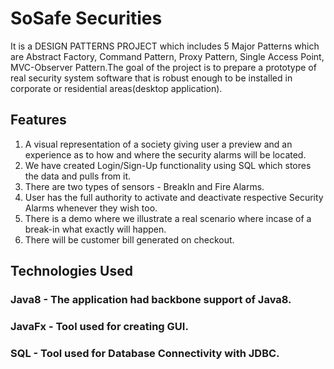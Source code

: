 # SoSafe Securities <br>
It is a DESIGN PATTERNS PROJECT which includes 5 Major Patterns which are Abstract Factory, Command Pattern, Proxy Pattern, Single Access Point, MVC-Observer Pattern.The goal of the project is to prepare a prototype of real security system software that is robust enough to be installed in corporate or residential areas(desktop application).<br>

## Features <br>
1. A visual representation of a society giving user a preview and an experience as to how and where the
security alarms will be located.
2. We have created Login/Sign-Up functionality using SQL which stores the data and pulls from it. 
3. There are two types of sensors - BreakIn and Fire Alarms.
4. User has the full authority to activate and deactivate respective Security Alarms whenever they wish too.
5. There is a demo where we illustrate a real scenario where incase of a break-in what exactly will happen.
6. There will be customer bill generated on checkout. <br>

## Technologies Used
### Java8 - The application had backbone support of Java8.
### JavaFx - Tool used for creating GUI.
### SQL - Tool used for Database Connectivity with JDBC.
